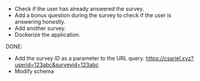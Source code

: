 * Check if the user has already answered the survey.
* Add a bonus question during the survey to check if the user is answering honestly.
* Add another survey.
* Dockerize the application.


DONE:
* Add the survey ID as a parameter to the URL query.
https://csariel.xyz?userid=123abc&surveyid=123abc
* Modify schema 